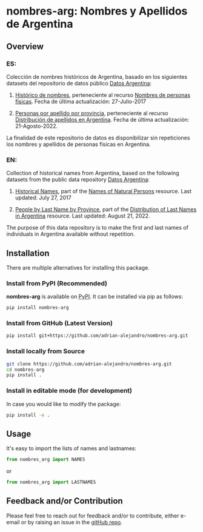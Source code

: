 # nombres-arg: Nombres y Apellidos de Argentina

## Overview

### ES:
Colección de nombres históricos de Argentina, basado en los siguientes datasets del repositorio de datos público [Datos Argentina](https://www.datos.gob.ar/):
1) [Histórico de nombres](https://www.datos.gob.ar/dataset/otros-nombres-personas-fisicas/archivo/otros_2.1), perteneciente al recurso [Nombres de personas físicas](https://www.datos.gob.ar/dataset/otros-nombres-personas-fisicas). Fecha de última actualización: 27-Julio-2017

2) [Personas por apellido por provincia](https://datos.gob.ar/dataset/renaper-distribucion-apellidos-argentina/archivo/renaper_2.3), perteneciente al recurso [Distribución de apellidos en Argentina](https://datos.gob.ar/dataset/renaper-distribucion-apellidos-argentina). Fecha de última actualización: 21-Agosto-2022.

La finalidad de este repositorio de datos es disponibilizar sin repeticiones los nombres y apellidos de personas físicas en Argentina.

### EN:
Collection of historical names from Argentina, based on the following datasets from the public data repository [Datos Argentina](https://www.datos.gob.ar/):
1) [Historical Names](https://www.datos.gob.ar/dataset/otros-nombres-personas-fisicas/archivo/otros_2.1), part of the [Names of Natural Persons](https://www.datos.gob.ar/dataset/otros-nombres-personas-fisicas) resource. Last updated: July 27, 2017

2) [People by Last Name by Province](https://datos.gob.ar/dataset/renaper-distribucion-apellidos-argentina/archivo/renaper_2.3), part of the [Distribution of Last Names in Argentina](https://datos.gob.ar/dataset/renaper-distribucion-apellidos-argentina) resource. Last updated: August 21, 2022.

The purpose of this data repository is to make the first and last names of individuals in Argentina available without repetition.

## Installation

There are multiple alternatives for installing this package.

### Install from PyPI (Recommended)
**nombres-arg** is available on [PyPI](https://pypi.org/project/nombres-arg). It can be installed via pip as follows:

```bash
pip install nombres-arg
```

### Install from GitHub (Latest Version)
```bash
pip install git+https://github.com/adrian-alejandro/nombres-arg.git
```

### Install locally from Source
```bash
git clone https://github.com/adrian-alejandro/nombres-arg.git
cd nombres-arg
pip install .
```

### Install in editable mode (for development)
In case you would like to modify the package:
```bash
pip install -e .
```

## Usage

It's easy to import the lists of names and lastnames:

```python
from nombres_arg import NAMES
```

or

```python
from nombres_arg import LASTNAMES
```

## Feedback and/or Contribution

Please feel free to reach out for feedback and/or to contribute, either e-email or by raising an issue in the [gitHub repo](https://github.com/adrian-alejandro/nombres-arg).
